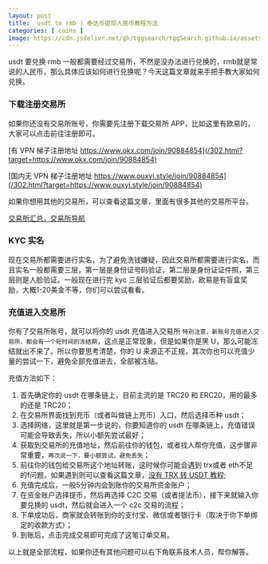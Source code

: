 ```yaml
---
layout: post
title:  usdt to rmb | 泰达币提现人民币教程方法
categories: [ coins ]
image: https://cdn.jsdelivr.net/gh/tggsearch/tggSearch.github.io/assets/img/usdt-1.webp
---
```

usdt 要兑换 rmb 一般都需要经过交易所，不然是没办法进行兑换的，rmb就是常说的人民币，那么具体应该如何进行兑换呢？今天这篇文章就来手把手教大家如何兑换。

### 下载注册交易所
如果你还没有交易所账号，你需要先注册下载交易所 APP，比如这里有欧易的，大家可以点击前往注册即可。

[有 VPN 梯子注册地址 https://www.okx.com/join/90884854](/302.html?target=https://www.okx.com/join/90884854)

[国内无 VPN 梯子注册地址 https://www.ouxyi.style/join/90884854](/302.html?target=https://www.ouxyi.style/join/90884854)

如果你想用其他的交易所，可以查看这篇文章，里面有很多其他的交易所平台。

[交易所汇总，交易所导航](/coins-index/)

### KYC 实名
现在交易所都需要进行实名，为了避免洗钱嫌疑，因此交易所都需要进行实名，而且实名一般都需要三层，第一层是身份证号码验证，第二层是身份证证件照，第三层则是人脸验证。一般现在进行完 kyc 三层验证后都要奖励，欧易是有盲盒奖励，大概1-20美金不等，你们可以尝试看看。

### 充值进入交易所
你有了交易所账号，就可以将你的 usdt 充值进入交易所 `特别注意，新账号充值进入交易所，都会有一个短时间的冻结期`，这点是正常现象，但是如果你是黑 U，那么可能冻结就出不来了。所以你要思考清楚，你的 U 来源正不正规，其次你也可以充值少量的尝试一下，避免全部充值进去，全部被冻结。

充值方法如下：
1. 首先确定你的 usdt 在哪条链上，目前主流的是 TRC20 和 ERC20，用的最多的还是 TRC20；
2. 在交易所界面找到充币（或者叫做链上充币）入口，然后选择币种 usdt；
3. 选择网络，这里就是第一步说的，你要知道你的 usdt 在哪条链上，充值错误可能会导致丢失，所以小额先尝试最好；
4. 获取到交易所的充值地址，然后前往你的钱包，或者找人帮你充值，这步骤非常重要，`再次说一下，要小额尝试，避免丢失`；
5. 前往你的钱包给交易所这个地址转账，这时候你可能会遇到 trx或者 eth不足的f问题，如果遇到则可以查看这篇文章，[没有 TRX 转 USDT 教程](https://tggsearch.github.io/docs/trx.html);
6. 充值完成后，一般5分钟内会到账你的交易所资金账户；
7. 在资金账户选择提币，然后再选择 C2C 交易（或者提法币），接下来就输入你要兑换的 usdt，然后就会进入一个 c2c 交易的流程；
8. 下单成功后，商家就会转账到你的支付宝、微信或者银行卡（取决于你下单绑定的收款方式）；
9. 到账后，点击完成交易即可完成了这笔订单交易。

以上就是全部流程，如果你还有其他问题可以右下角联系技术人员，帮你解答。